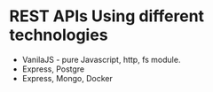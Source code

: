 # REST APIs Using different technologies

- VanilaJS - pure Javascript, http, fs module.
- Express, Postgre
- Express, Mongo, Docker
